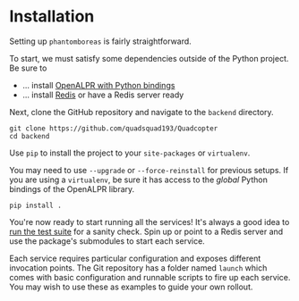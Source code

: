 # Installation

Setting up `phantomboreas` is fairly straightforward.

To start, we must satisfy some dependencies outside of the Python project. Be sure to
- ... install [OpenALPR with Python bindings](./setup-openalpr-python-ubuntu.md)
- ... install [Redis](./setup-redis-python.md) or have a Redis server ready

Next, clone the GitHub repository and navigate to the `backend` directory.

```
git clone https://github.com/quadsquad193/Quadcopter
cd backend
```

Use `pip` to install the project to your `site-packages` or `virtualenv`.

You may need to use `--upgrade` or `--force-reinstall` for previous setups. If you are using a `virtualenv`, be sure it has access to the *global* Python bindings of the OpenALPR library.

```
pip install .
```

You're now ready to start running all the services! It's always a good idea to [run the test suite](./running-tests.md) for a sanity check. Spin up or point to a Redis server and use the package's submodules to start each service.

Each service requires particular configuration and exposes different invocation points. The Git repository has a folder named `launch` which comes with basic configuration and runnable scripts to fire up each service. You may wish to use these as examples to guide your own rollout.
